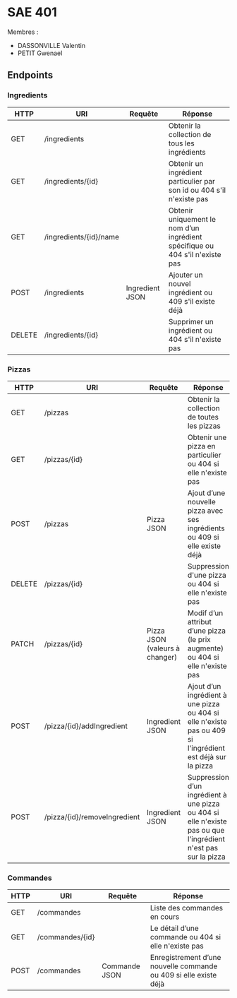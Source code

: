 # SAE 401

Membres :
- DASSONVILLE Valentin
- PETIT Gwenael

## Endpoints

### Ingredients

| HTTP | URI | Requête | Réponse |
| ---  | --- | ---     | ---     |
| GET  | /ingredients | | Obtenir la collection de tous les ingrédients |
| GET  | /ingredients/{id} | | Obtenir un ingrédient particulier par son id ou 404 s'il n'existe pas |
| GET | /ingredients/{id}/name | | Obtenir uniquement le nom d’un ingrédient spécifique ou 404 s'il n'existe pas |
| POST | /ingredients | Ingredient JSON | Ajouter un nouvel ingrédient ou 409 s'il existe déjà |
| DELETE | /ingredients/{id} | | Supprimer un ingrédient ou 404 s'il n'existe pas |

### Pizzas

| HTTP | URI | Requête | Réponse |
| ---  | --- | ---     | ---     |
| GET  | /pizzas | | Obtenir la collection de toutes les pizzas |
| GET | /pizzas/{id} | | Obtenir une pizza en particulier ou 404 si elle n'existe pas |
| POST | /pizzas | Pizza JSON | Ajout d’une nouvelle pizza avec ses ingrédients ou 409 si elle existe déjà |
| DELETE | /pizzas/{id} | | Suppression d'une pizza ou 404 si elle n'existe pas |
| PATCH | /pizzas/{id} | Pizza JSON (valeurs à changer) | Modif d’un attribut d’une pizza (le prix augmente) ou 404 si elle n'existe pas |
| POST | /pizza/{id}/addIngredient | Ingredient JSON | Ajout d’un ingrédient à une pizza ou 404 si elle n'existe pas ou 409 si l'ingrédient est déjà sur la pizza |
| POST | /pizza/{id}/removeIngredient | Ingredient JSON | Suppression d’un ingrédient à une pizza ou 404 si elle n'existe pas ou que l'ingrédient n'est pas sur la pizza |

### Commandes

| HTTP | URI | Requête | Réponse |
| ---  | --- | ---     | ---     |
| GET  | /commandes | | Liste des commandes en cours |
| GET  | /commandes/{id} | | Le détail d’une commande ou 404 si elle n'existe pas |
| POST | /commandes | Commande JSON | Enregistrement d’une nouvelle commande ou 409 si elle existe déjà |